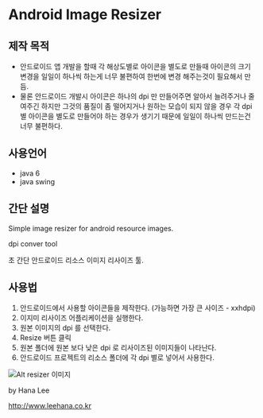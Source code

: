 Android Image Resizer
===================

## 제작 목적
* 안드로이드 앱 개발을 할때 각 해상도별로 아이콘을 별도로 만들때 아이콘의 크기 변경을 일일이 하나씩 하는게 너무 불편하여 한번에 변경 해주는것이 필요해서 만듬.
* 물론 안드로이드 개발시 아이콘은 하나의 dpi 만 만들어주면 알아서 늘려주거나 줄여주긴 하지만 그것의 품질이 좀 떨어지거나 원하는 모습이 되지 않을 경우 각 dpi 별 아이콘을 별도로 만들어야 하는 경우가 생기기 때문에 일일이 하나씩 만드는건 너무 불편하다.

## 사용언어
* java 6
* java swing

## 간단 설명

Simple image resizer for android resource images.

dpi conver tool

초 간단 안드로이드 리소스 이미지 리사이즈 툴.

## 사용법
1. 안드로이드에서 사용할 아이콘들을 제작한다. (가능하면 가장 큰 사이즈 - xxhdpi)
1. 이지미 리사이즈 어플리케이션을 실행한다.
1. 원본 이미지의 dpi 를 선택한다.
1. Resize 버튼 클릭
1. 원본 폴더에 원본 보다 낮은 dpi 로 리사이즈된 이미지들이 나타난다.
1. 안드로이드 프로젝트의 리소스 폴더에 각 dpi 별로 넣어서 사용한다.

![Alt resizer 이미지](https://dl.dropboxusercontent.com/u/31464666/resizer.png)

by Hana Lee

<http://www.leehana.co.kr>

